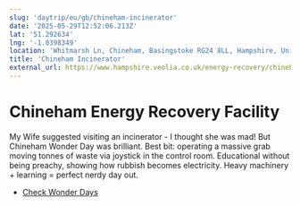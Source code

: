 ```yaml
---
slug: 'daytrip/eu/gb/chineham-incinerator'
date: '2025-05-29T12:52:06.213Z'
lat: '51.292634'
lng: '-1.0398349'
location: 'Whitmarsh Ln, Chineham, Basingstoke RG24 8LL, Hampshire, United Kingdom'
title: 'Chineham Incinerator'
external_url: https://www.hampshire.veolia.co.uk/energy-recovery/chineham
---
```

# Chineham Energy Recovery Facility

My Wife suggested visiting an incinerator - I thought she was mad! But Chineham Wonder Day was brilliant. Best bit: operating a massive grab moving tonnes of waste via joystick in the control room. Educational without being preachy, showing how rubbish becomes electricity. Heavy machinery + learning = perfect nerdy day out.

- [Check Wonder Days](https://www.hampshire.veolia.co.uk/about/corporate-responsibility/wonder-open-days)